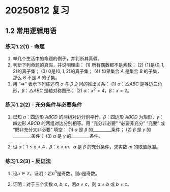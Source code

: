 # 20250812 复习
## 1.2 常用逻辑用语

### 练习1.2(1) - 命题

1. 举几个生活中的命题的例子，并判断其真假。
2. 判断下列命题的真假，并说明理由：
   (1) 所有偶数都不是素数；
   (2) $\{1\}$是$\{0,1,2\}$的真子集；
   (3) $0$是$\{0,1,2\}$的真子集；
   (4) 如果集合 $A$ 是集合 $B$ 的子集，那么 $B$ 不是 $A$ 的子集。
3. 用 “$\Rightarrow$” 表示下列陈述句 $\alpha$ 与 $\beta$ 之间的推出关系：
   (1) $\alpha$：$\triangle ABC$ 是等边三角形，$\beta$：$\triangle ABC$ 是轴对称图形；
   (2) $\alpha$：$x^{2}=4$，$\beta$：$x=2$。










### 练习1.2(2) - 充分条件与必要条件

1. 已知 $\alpha$：四边形 $ABCD$ 的两组对边分别平行，$\beta$：四边形 $ABCD$ 为矩形，$\gamma$：四边形 $ABCD$ 的两组对边分别相等。用 “充分非必要” “必要非充分” “充要” 或 “既非充分又非必要” 填空：
   (1) $\alpha$ 是 $\beta$ 的\_\_\_\_\_\_\_\_\_条件；
   (2) $\beta$ 是 $\gamma$ 的\_\_\_\_\_\_\_\_\_条件；
   (3) $\alpha$ 是 $\gamma$ 的\_\_\_\_\_\_\_\_\_条件。

2. 设 $\alpha$：$1\leq x<4$，$\beta$：$x<m$，$\alpha$ 是 $\beta$ 的充分条件，求实数 $m$ 的取值范围。














### 练习1.2(3) - 反证法

1. 设$n\in \mathbb{Z}$，证明：若$n^{3}$是奇数，则$n$是奇数。

2. 证明：对于三个实数 $a$, $b$, $c$，若$a≠c$，则 $a≠b$ 或 $b≠c$。







